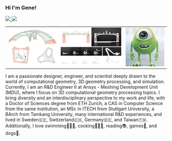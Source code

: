 ### Hi I'm Gene! 

<p align='left'>
  <a href="https://www.geneatcg.com/">
  <img src="https://img.shields.io/badge/website-000000?style=for-the-badge&logo=About.me&logoColor=white" />
  </a>
  <a href="https://www.linkedin.com/in/kaogene/">
    <img src="https://img.shields.io/badge/linkedin-%230077B5.svg?&style=for-the-badge&logo=linkedin&logoColor=white" />        
  </a>
</p>

<table>
  <tr>
    <td valign="top"><img src="https://github.com/GeneKao/GeneKao/blob/main/cra.jpg?raw=true"/></td>
    <td valign="top"><img src="https://github.com/GeneKao/GeneKao/blob/main/mikeMU.gif?raw=true"/></td>
  </tr>
</table>

I am a passionate designer, engineer, and scientist deeply drawn to the world of computational geometry, 3D geometry processing, and simulation. Currently, I am an R&D Engineer II at Ansys - Meshing Development Unit (MDU), where I focus on 3D computational geometry processing topics. I bring diversity and an interdisciplinary perspective to my work and life, with a Doctor of Sciences degree from ETH Zurich, a CAS in Computer Science from the same institution, an MSc in ITECH from Stuttgart University, a BArch from Tamkang University, many international R&D experiences, and lived in Sweden🇸🇪, Switzerland🇨🇭, Germany🇩🇪, and Taiwan🇹🇼. Additionally, I love swimming🏊🏼‍♂️, cooking👨🏻‍🍳, reading📚, games👾, and dogs🐶.